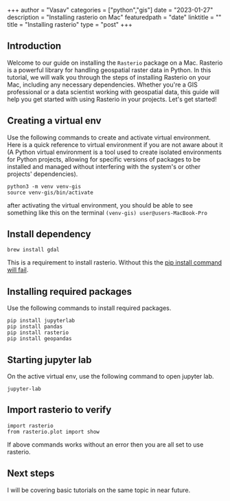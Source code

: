 +++
author = "Vasav"
categories = ["python","gis"]
date = "2023-01-27"
description = "Installing rasterio on Mac"
featuredpath = "date"
linktitle = ""
title = "Installing rasterio"
type = "post"
+++

## Introduction
Welcome to our guide on installing the ```Rasterio``` package on a Mac. Rasterio is a powerful library for handling geospatial raster data in Python. In this tutorial, we will walk you through the steps of installing Rasterio on your Mac, including any necessary dependencies. Whether you're a GIS professional or a data scientist working with geospatial data, this guide will help you get started with using Rasterio in your projects. Let's get started!

## Creating a virtual env
Use the following commands to create and activate virtual environment. Here is a quick reference to virtual environment if you are not aware about it (A Python virtual environment is a tool used to create isolated environments for Python projects, allowing for specific versions of packages to be installed and managed without interfering with the system's or other projects' dependencies).

```
python3 -m venv venv-gis
source venv-gis/bin/activate
```

after activating the virtual environment, you should be able to see something like this on the terminal ```(venv-gis) user@users-MacBook-Pro```

## Install dependency

```
brew install gdal
```
This is a requirement to install rasterio. Without this the [pip install command will fail](https://stackoverflow.com/questions/44898463/unable-to-install-gdal-in-python-3-6-1-in-macos-sierra). 

## Installing required packages

Use the following commands to install required packages.

```
pip install jupyterlab
pip install pandas
pip install rasterio
pip install geopandas
```

## Starting jupyter lab

On the active virtual env, use the following command to open jupyter lab. 

```
jupyter-lab
```

## Import rasterio to verify

```
import rasterio
from rasterio.plot import show
```

If above commands works without an error then you are all set to use rasterio. 

## Next steps
I will be covering basic tutorials on the same topic in near future. 